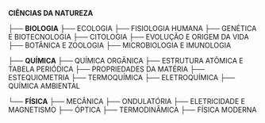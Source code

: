  **CIÊNCIAS DA NATUREZA**

├── **BIOLOGIA**
	├── ECOLOGIA
	├── FISIOLOGIA HUMANA
	├── GENÉTICA E BIOTECNOLOGIA
	├── CITOLOGIA
	├── EVOLUÇÃO E ORIGEM DA VIDA
	├── BOTÂNICA E ZOOLOGIA
	├── MICROBIOLOGIA E IMUNOLOGIA

├── **QUÍMICA**
	├── QUÍMICA ORGÂNICA
	├── ESTRUTURA ATÔMICA E TABELA PERIÓDICA
	├── PROPRIEDADES DA MATÉRIA
	├── ESTEQUIOMETRIA
	├── TERMOQUÍMICA
	├── ELETROQUÍMICA
	├── QUÍMICA AMBIENTAL


└── **FÍSICA**
	├── MECÂNICA
	├── ONDULATÓRIA
	├── ELETRICIDADE E MAGNETISMO
	├── ÓPTICA
	├── TERMODINÂMICA
	├── FÍSICA MODERNA